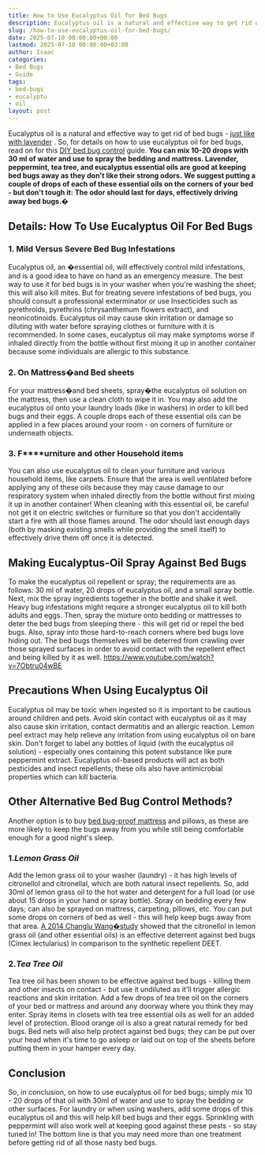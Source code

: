```yaml
---
title: How to Use Eucalyptus Oil for Bed Bugs
description: Eucalyptus oil is a natural and effective way to get rid of bed bugs - just like with lavender . So, for details on how to use eucalyptus oil for bed bugs,...
slug: /how-to-use-eucalyptus-oil-for-bed-bugs/
date: 2025-07-10 00:00:00+00:00
lastmod: 2025-07-10 00:00:00+03:00
author: Isaac
categories:
- Bed Bugs
- Guide
tags:
- bed-bugs
- eucalyptu
- oil
layout: post
---
```

Eucalyptus oil is a natural and effective way to get rid of bed bugs -
[just like with lavender](https://pestpolicy.com/does-lavender-kill-[bed-bugs](https://pestpolicy.com/essential-oils-for-bed-bugs/)/)
. So, for details on how to use eucalyptus oil for bed bugs, read on for this
[DIY bed bug control](https://pestpolicy.com/diy-bed-bug-spray/)
guide.
**You can mix 10-20 drops with 30 ml of water and use to spray the bedding and mattress. Lavender, peppermint, tea tree, and eucalyptus essential oils are good at keeping bed bugs away as they don't like their strong odors.**
**We suggest putting a couple of drops of each of these essential oils on the corners of your bed - but don't tough it: The odor should last for days, effectively driving away bed bugs.�**

## Details: How To Use Eucalyptus Oil For Bed Bugs
### 1. Mild Versus Severe Bed Bug Infestations
Eucalyptus oil, an �essential oil, will effectively control mild infestations, and is a good idea to have on hand as an emergency measure. The best way to use it for bed bugs is in your washer when you're washing the sheet; this will also kill mites.
But for treating severe infestations of bed bugs, you should consult a
professional exterminator
or use Insecticides such as pyrethroids, pyrethrins (chrysanthemum flowers extract), and neonicotinoids.
Eucalyptus oil may cause skin irritation or damage so diluting with water before spraying clothes or furniture with it is recommended.
In some cases, eucalyptus oil may make symptoms worse if inhaled directly from the bottle without first mixing it up in another container because some individuals are allergic to this substance.
### 2. On Mattress�and Bed sheets
For your mattress�and bed sheets, spray�the eucalyptus oil solution on the mattress, then use a clean cloth to wipe it in.
You may also add the eucalyptus oil onto your laundry loads (like in washers) in order to kill bed bugs and their eggs.
A couple drops each of these essential oils can be applied in a few places around your room - on corners of furniture or underneath objects.
### **3. F****urniture and other Household items**
You can also use eucalyptus oil to clean your furniture and various household items, like carpets.
Ensure that the area is well ventilated before applying any of these oils because they may cause damage to our respiratory system when inhaled directly from the bottle without first mixing it up in another container!
When cleaning with this essential oil, be careful not get it on electric switches or furniture so that you don't accidentally start a fire with all those flames around.
The odor should last enough days (both by masking existing smells while providing the smell itself) to effectively drive them off once it is detected.
## **Making Eucalyptus-Oil Spray Against Bed Bugs**
To make the eucalyptus oil repellent or spray; the requirements are as follows: 30 ml of water, 20 drops of eucalyptus oil, and a small spray bottle.
Next, mix the spray ingredients together in the bottle and shake it well. Heavy bug infestations might require a stronger eucalyptus oil to kill both adults and eggs.
Then, spray the mixture onto bedding or mattresses to deter the bed bugs from sleeping there - this will get rid or repel the bed bugs. Also, spray into those hard-to-reach corners where bed bugs love hiding out.
The bed bugs themselves will be deterred from crawling over those sprayed surfaces in order to avoid contact with the repellent effect and being killed by it as well.
https://www.youtube.com/watch?v=7Obtru04wBE
## Precautions When Using Eucalyptus Oil
Eucalyptus oil may be toxic when ingested so it is important to be cautious around children and pets.
Avoid skin contact with eucalyptus oil as it may also cause skin irritation, contact dermatitis and an allergic reaction.
Lemon peel extract may help relieve any irritation from using eucalyptus oil on bare skin.
Don't forget to label any bottles of liquid (with the eucalyptus oil solution) - especially ones containing this potent substance like pure peppermint extract.
Eucalyptus oil-based products will act as both pesticides and insect repellents; these oils also have antimicrobial properties which can kill bacteria.
## Other Alternative Bed Bug Control Methods?
Another option is to buy
[bed bug-proof mattress](https://pestpolicy.com/best-bed-bug-mattress-encasements/)
and pillows, as these are more likely to keep the bugs away from you while still being comfortable enough for a good night's sleep.
### 1.*Lemon Grass Oil*
Add the lemon grass oil to your washer (laundry) - it has high levels of citronellol and citronellal, which are both natural insect repellents.
So, add 30ml of lemon grass oil to the hot water and detergent for a full load (or use about 15 drops in your hand or spray bottle).
Spray on bedding every few days; can also be sprayed on mattress, carpeting, pillows, etc. You can put some drops on corners of bed as well - this will help keep bugs away from that area.
[A 2014 Changlu Wang�study](https://www.mdpi.com/2075-4450/5/4/849/htm)
showed that the citronellol in lemon grass oil (and other essential oils) is an effective deterrent against bed bugs (Cimex lectularius) in comparison to the synthetic repellent DEET.
### 2.*Tea Tree Oil*
Tea tree oil has been shown to be effective against bed bugs - killing them and other insects on contact - but use it undiluted as it'll trigger allergic reactions and skin irritation.
Add a few drops of tea tree oil on the corners of your bed or mattress and around any doorway where you think they may enter.
Spray items in closets with tea tree essential oils as well for an added level of protection. Blood orange oil is also a great natural remedy for bed bugs.
Bed nets will also help protect against bed bugs; they can be put over your head when it's time to go asleep or laid out on top of the sheets before putting them in your hamper every day.
## Conclusion
So, in conclusion, on how to use eucalyptus oil for bed bugs; simply mix 10 - 20 drops of that oil with 30ml of water and use to spray the bedding or other surfaces.
For laundry or when using washers, add some drops of this eucalyptus oil and this will help kill bed bugs and their eggs.
Sprinkling with peppermint will also work well at keeping good against these pests - so stay tuned in! The bottom line is that you may need more than one treatment before getting rid of all those nasty bed bugs.